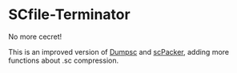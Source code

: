 # SCfile-Terminator
No more cecret!

This is an improved version of [Dumpsc](https://github.com/Galaxy1036/Dumpsc) and [scPacker](https://github.com/Galaxy1036/scPacker), adding more functions about .sc compression.
